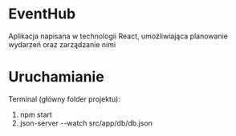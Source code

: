 # EventHub

Aplikacja napisana w technologii React, umożliwiająca planowanie wydarzeń oraz zarządzanie nimi

# Uruchamianie 

Terminal (główny folder projektu):

1. npm start
2. json-server --watch src/app/db/db.json

<!-- 
Punktacja elementów technicznych (15pkt):
/ własna walidacja danych wprowadzanych przez użytkownika ( w każdym przypadku wprowadzania danych, co najmniej 5 różnych przypadków danych) - 2pkt, 
+ użycie TypeScript, ew. obowiązkowa weryfikacja typu danych (PropTypes) przekazywanych do wszystkich komponentów (nie stosujemy typu 'any') - 2pkt
+ wykorzystanie komponentów prezentacyjnych (co najmniej 2 przypadki) - 1pkt,
+ dwukierunkowa komunikacja pomiędzy komponentami - 1pkt,
/ co najmniej 4 komponenty reużywalne (komponenty, które mogą być użyte bez zmian w kodzie komponentu w innym miejscu projektu) - 2pkt
? modyfikacja danych odbywa się tylko w jednym komponencie - 1pkt
+ operacje modyfikacji danych za pomocą 4 rodzajów żądań http - 2pkt
+ żądania do serwera są zapisane w jednym oddzielnym pliku (serwis) - 1pkt
+ routing (ścieżki 'routes', w tym jedna z parametrem) - 1pkt
+ wykorzystanie dwóch zmiennych właściwości routingu (np. navigate, params) - 1pkt
+ brak błędów/ostrzeżeń w konsoli przegladarki - 1pkt

walidacja daty przy dodawaniu/edycji wydarzenia nie działa
walidacja godzin przy dodawaniu/edycji planu nie działa poprawnie
wymyśleć gdzie zrobić 3 komponenty reużywalne (takie które mają logikę i są uzytwe więcej niż jeden raz w kodzie; nie mylić z: komponenty prezentacyjne - to take, kótre nie mają ŻADNEJ logiki)
ogarnąć o co chodzi z modyfikacją danych w jednym komponencie (czy jest w projekcie czy nie)

przejrzeć jeszcze raz wszystkie wymagania i czy jest zaimplementowane wszystko
 -->
